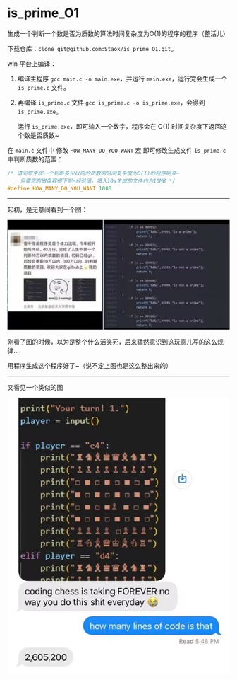 # is_prime_O1
生成一个判断一个数是否为质数的算法时间复杂度为O(1)的程序的程序（整活儿）

下载仓库：`clone git@github.com:Staok/is_prime_O1.git`。

win 平台上编译：

1. 编译主程序 `gcc main.c -o main.exe`，并运行 `main.exe`，运行完会生成一个 `is_prime.c` 文件。

2. 再编译 `is_prime.c` 文件 `gcc is_prime.c -o is_prime.exe`，会得到 `is_prime.exe`。

   运行 `is_prime.exe`，即可输入一个数字，程序会在 O(1) 时间复杂度下返回这个数是否质数~

在 `main.c` 文件中 修改 `HOW_MANY_DO_YOU_WANT` 宏 即可修改生成文件 `is_prime.c` 中判断质数的范围：

```c
/* 请问您生成一个判断多少以内的质数的时间复杂度为O(1)的程序呢亲~
    只要您的磁盘容得下呢~经验值，填入10w生成的文件约为10MB */
#define HOW_MANY_DO_YOU_WANT 1000
```

------

起初，是无意间看到一个图：

![判断质数整活](assets/判断质数整活.jpg)

刚看了图的时候，以为是整个什么活笑死，后来猛然意识到这玩意儿写的这么规律...

用程序生成这个程序好了~（说不定上图也是这么整出来的）

------

又看见一个类似的图

![人工大聪明下象棋](assets/人工大聪明下象棋.jpg)
